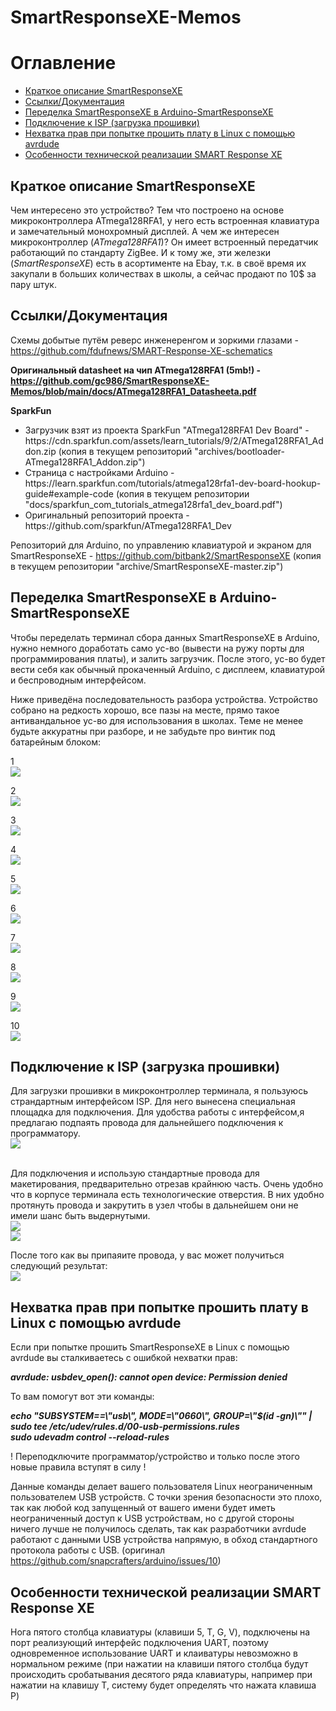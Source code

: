 # SmartResponseXE-Memos

<h1>Оглавление</h1>
<ul>
  <li><a href="#about">Краткое описание SmartResponseXE</a>
  <li><a href="#links">Ссылки/Документация</a>
  <li><a href="#remake-terminal">Переделка SmartResponseXE в Arduino-SmartResponseXE</a>
  <li><a href="#connecting-spi">Подключение к ISP (загрузка прошивки)<a>
  <li><a href="#no-access-linux-avr-dude">Нехватка прав при попытке прошить плату в Linux с помощью avrdude</a>
  <li><a href="#features-terminal-smart-response-xe">Особенности технической реализации SMART Response XE</a>
</ul>



<h2><a name="about">Краткое описание SmartResponseXE</a></h2>

Чем интересено это устройство? Тем что построено на основе микроконтроллера ATmega128RFA1, у него есть встроенная клавиатура и замечательный монохромный дисплей. А чем же интересен микроконтроллер (<i>ATmega128RFA1</i>)? Он имеет встроенный передатчик работающий по стандарту ZigBee. И к тому же, эти железки (<i>SmartResponseXE</i>) есть в асортименте на Ebay, т.к. в своё время их закупали в больших количествах в школы, а сейчас продают по 10$ за пару штук.

<a name="links"><h2>Ссылки/Документация</h2></a>
Схемы добытые путём реверс инженеренгом и зоркими глазами - https://github.com/fdufnews/SMART-Response-XE-schematics

<b>Оригинальный datasheet на чип ATmega128RFA1 (5mb!) - https://github.com/gc986/SmartResponseXE-Memos/blob/main/docs/ATmega128RFA1_Datasheeta.pdf</b>

<b>SparkFun</b>
<ul>
  <li>Загрузчик взят из проекта SparkFun "ATmega128RFA1 Dev Board" - https://cdn.sparkfun.com/assets/learn_tutorials/9/2/ATmega128RFA1_Addon.zip
  (копия в текущем репозиторий "archives/bootloader-ATmega128RFA1_Addon.zip")</li>
  <li>Страница с настройками Arduino - https://learn.sparkfun.com/tutorials/atmega128rfa1-dev-board-hookup-guide#example-code
  (копия в текущем репозитории "docs/sparkfun_com_tutorials_atmega128rfa1_dev_board.pdf")</li>
  <li>Оригинальный репозиторий проекта - https://github.com/sparkfun/ATmega128RFA1_Dev</li>
</ul>


Репозиторий для Arduino, по управлению клавиатурой и экраном для SmartResponseXE - https://github.com/bitbank2/SmartResponseXE
(копия в текущем репозитории "archive/SmartResponseXE-master.zip")

<a name="remake-terminal"><h2>Переделка SmartResponseXE в Arduino-SmartResponseXE</h2></a>
Чтобы переделать терминал сбора данных SmartResponseXE в Arduino, нужно немного доработать само ус-во (вывести на ружу порты для программирования платы), и залить загрузчик. После этого, ус-во будет вести себя как обычный прокаченный Arduino, с дисплеем, клавиатурой и беспроводным интерфейсом.

Ниже приведёна последовательность разбора устройства. Устройство собрано на редкость хорошо, все пазы на месте, прямо такое антивандальное ус-во для использования в школах. Теме не менее будьте аккуратны при разборе, и не забудьте про винтик под батарейным блоком:


1<br>
<img src="https://github.com/gc986/SmartResponseXE-Memos/blob/main/images/disassembling-1.jpg">

2<br>
<img src="https://github.com/gc986/SmartResponseXE-Memos/blob/main/images/disassembling-2.jpg">

3<br>
<img src="https://github.com/gc986/SmartResponseXE-Memos/blob/main/images/disassembling-3.jpg">

4<br>
<img src="https://github.com/gc986/SmartResponseXE-Memos/blob/main/images/disassembling-4.jpg">

5<br>
<img src="https://github.com/gc986/SmartResponseXE-Memos/blob/main/images/disassembling-5.jpg">

6<br>
<img src="https://github.com/gc986/SmartResponseXE-Memos/blob/main/images/disassembling-6.jpg">

7<br>
<img src="https://github.com/gc986/SmartResponseXE-Memos/blob/main/images/disassembling-7.jpg">

8<br>
<img src="https://github.com/gc986/SmartResponseXE-Memos/blob/main/images/disassembling-8.jpg">

9<br>
<img src="https://github.com/gc986/SmartResponseXE-Memos/blob/main/images/disassembling-9.jpg">

10<br>
<img src="https://github.com/gc986/SmartResponseXE-Memos/blob/main/images/disassembling-10.jpg">


<a name="connecting-spi"><h2>Подключение к ISP (загрузка прошивки)</h2></a>
Для загрузки прошивки в микроконтроллер терминала, я пользуюсь страндартным интерфейсом ISP. Для него вынесена специальная площадка для подключения. Для удобства работы с интерфейсом,я предлагаю подпаять провода для дальнейшего подключения к программатору.
<br>
<img src="https://github.com/gc986/SmartResponseXE-Memos/blob/main/images/ISP-0.jpg">

<br>
Для подключения и использую стандартные провода для макетирования, предварительно отрезав крайнюю часть. Очень удобно что в корпусе терминала есть технологические отверстия. В них удобно протянуть провода и закрутить в узел чтобы в дальнейшем они не имели шанс быть выдернутыми.
<br>
<img src="https://github.com/gc986/SmartResponseXE-Memos/blob/main/images/ISP-1.jpg">
<br>
<img src="https://github.com/gc986/SmartResponseXE-Memos/blob/main/images/ISP-2.jpg">


После того как вы припаяите провода, у вас может получиться следующий результат:
<br>
<img src="https://github.com/gc986/SmartResponseXE-Memos/blob/main/images/ISP-3.jpg">


<a name="no-access-linux-avr-dude"><h2>Нехватка прав при попытке прошить плату в Linux с помощью avrdude</h2></a>

Если при попытке прошить SmartResponseXE в Linux с помощью avrdude вы сталкиваетесь с ошибкой нехватки прав:

<i><b>avrdude: usbdev_open(): cannot open device: Permission denied</b></i>

То вам помогут вот эти команды:

<i><b>echo "SUBSYSTEM==\\"usb\\", MODE=\\"0660\\", GROUP=\\"$(id -gn)\\"" | sudo tee /etc/udev/rules.d/00-usb-permissions.rules
<br>
sudo udevadm control --reload-rules</b></i>

! Переподключите программатор/устройство и только после этого новые правила вступят в силу !

Данные команды делает вашего пользователя Linux неограниченным пользователем USB устройств. С точки зрения безопасности это плохо, так как любой код запущенный от вашего имени будет иметь неограниченный доступ к USB устройствам, но с другой стороны ничего лучше не получилось сделать, так как разработчики avrdude работают с данными USB устройства напрямую, в обход стандартного протокола работы с USB. (оригинал https://github.com/snapcrafters/arduino/issues/10)


<a name="features-terminal-smart-response-xe"><h2>Особенности технической реализации SMART Response XE</h2></a>
Нога пятого столбца клавиатуры (клавиши 5, T, G, V), подключены на порт реализующий интерфейс подключения UART, поэтому одновременное использование UART и клаиватуры невозможно в нормальном режиме (при нажатии на клавиши пятого столбца будут происходить сробатывания десятого ряда клавиатуры, например при нажатии на клавишу T, систему будет определять что нажата клавиша P)
